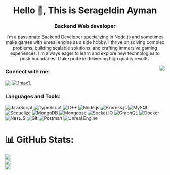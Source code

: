 <h1 align="center">Hello 👋, This is Serageldin Ayman</h1>
<h3 align="center">Backend Web developer</h3>
 

<p align="center">
  I'm a passionate Backend Developer specializing in Node.js and sometimes make games with unreal engine as a side hobby. 
  I thrive on solving complex problems, building scalable solutions, and crafting immersive gaming experiences. I’m 
  always eager to learn and explore new technologies to push boundaries. I take pride in delivering high quality results.
</p>
<img align="right" src="https://visitor-badge.laobi.icu/badge?page_id=Serageldin_Ayman_visitor_badge_simple&left_color=royalblue&right_color=black"  />

### Connect with me:
<p align="left">
    <a href="https://www.linkedin.com/in/serageldin-ayman/"><img align="center"src="https://skillicons.dev/icons?i=linkedin" /></a>
    <a href="https://discord.gg/.1max1." target="_blank"><img align="center" src="https://skillicons.dev/icons?i=discord" alt=".1max1." /></a>
  </p>

### Languages and Tools:
<p align="left">
<img alt="JavaScript" src="https://img.shields.io/badge/JavaScript-F7DF1E.svg?style=for-the-badge&logo=javascript&logoColor=000000">
<img alt="TypeScript" src="https://img.shields.io/badge/TypeScript-3178C6.svg?style=for-the-badge&logo=typescript&logoColor=ffffff">
<img alt="C++" src="https://img.shields.io/badge/C++-00599C.svg?style=for-the-badge&logo=c%2B%2B&logoColor=ffffff">
<img alt="Node.js" src="https://img.shields.io/badge/Node.js-339933.svg?style=for-the-badge&logo=nodedotjs&logoColor=ffffff">
<img alt="Express.js" src="https://img.shields.io/badge/Express.js-000000.svg?style=for-the-badge&logo=express&logoColor=ffffff">
<img alt="MySQL" src="https://img.shields.io/badge/MySQL-4479A1.svg?style=for-the-badge&logo=mysql&logoColor=ffffff">
<img alt="Sequelize" src="https://img.shields.io/badge/Sequelize-52B0E7.svg?style=for-the-badge&logo=sequelize&logoColor=ffffff">
<img alt="MongoDB" src="https://img.shields.io/badge/MongoDB-47A248.svg?style=for-the-badge&logo=mongodb&logoColor=ffffff">
<img alt="Mongoose" src="https://img.shields.io/badge/Mongoose-880E4F.svg?style=for-the-badge&logo=mongodb&logoColor=ffffff">
<img alt="Socket.IO" src="https://img.shields.io/badge/Socket.IO-010101.svg?style=for-the-badge&logo=socket.io&logoColor=ffffff">
<img alt="GraphQL" src="https://img.shields.io/badge/GraphQL-E10098.svg?style=for-the-badge&logo=graphql&logoColor=ffffff">
<img alt="Docker" src="https://img.shields.io/badge/Docker-2496ED.svg?style=for-the-badge&logo=docker&logoColor=ffffff">
<img alt="NestJS" src="https://img.shields.io/badge/NestJS-E0234E.svg?style=for-the-badge&logo=nestjs&logoColor=ffffff">
<img alt="Git" src="https://img.shields.io/badge/Git-F05032.svg?style=for-the-badge&logo=git&logoColor=ffffff">
<img alt="Postman" src="https://img.shields.io/badge/Postman-FF6C37.svg?style=for-the-badge&logo=postman&logoColor=ffffff">
<img alt="Unreal Engine" src="https://img.shields.io/badge/Unreal%20Engine-313131.svg?style=for-the-badge&logo=unrealengine&logoColor=ffffff">
</p>

# 📊 GitHub Stats:
![](https://github-readme-stats.vercel.app/api?username=Serageldin-Ayman&theme=dark&hide_border=false&include_all_commits=false&count_private=false)<br/>
![](https://github-readme-streak-stats.herokuapp.com/?user=Serageldin-Ayman&theme=dark&hide_border=false)<br/>
![](https://github-readme-stats.vercel.app/api/top-langs/?username=Serageldin-Ayman&theme=dark&hide_border=false&include_all_commits=false&count_private=false&layout=compact)
